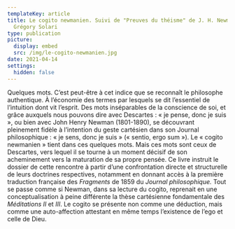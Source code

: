 ```yaml
---
templateKey: article
title: Le cogito newmanien. Suivi de "Preuves du théisme" de J. H. Newman, par
  Grégory Solari
type: publication
picture:
  display: embed
  src: /img/le-cogito-newmanien.jpg
date: 2021-04-14
settings:
  hidden: false
---
```

Quelques mots. C’est peut-être à cet indice que se reconnaît le philosophe authentique. À l’économie des termes par lesquels se dit l’essentiel de l’intuition dont vit l’esprit. Des mots inséparables de la conscience de soi, et grâce auxquels nous pouvons dire avec Descartes : « je pense, donc je suis », ou bien avec John Henry Newman (1801-1890), se découvrant pleinement fidèle à l’intention du geste cartésien dans son Journal philosophique : « je sens, donc je suis » (« sentio, ergo sum »). Le « cogito newmanien » tient dans ces quelques mots. Mais ces mots sont ceux de Descartes, vers lequel il se tourne à un moment décisif de son acheminement vers la maturation de sa propre pensée. Ce livre instruit le dossier de cette rencontre à partir d’une confrontation directe et structurelle de leurs doctrines respectives, notamment en donnant accès à la première traduction française des *Fragments* de 1859 du *Journal philosophique.* Tout se passe comme si Newman, dans sa lecture du cogito, reprenait en une conceptualisation à peine différente la thèse cartésienne fondamentale des *Méditations II* et *III*. Le cogito se présente non comme une déduction, mais comme une auto-affection attestant en même temps l’existence de l’ego et celle de Dieu.